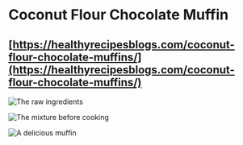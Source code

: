 # Coconut Flour Chocolate Muffin

## [https://healthyrecipesblogs.com/coconut-flour-chocolate-muffins/](https://healthyrecipesblogs.com/coconut-flour-chocolate-muffins/)

![The raw ingredients](/images/IMG_1152.jpg)

![The mixture before cooking](/images/IMG_1153.jpg)

![A delicious muffin](/images/IMG_1163.jpg)
